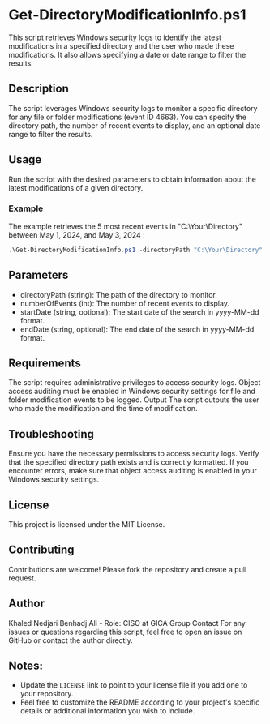 # Get-DirectoryModificationInfo.ps1

This script retrieves Windows security logs to identify the latest modifications in a specified directory and the user who made these modifications. It also allows specifying a date or date range to filter the results.

## Description

The script leverages Windows security logs to monitor a specific directory for any file or folder modifications (event ID 4663). You can specify the directory path, the number of recent events to display, and an optional date range to filter the results.

## Usage

Run the script with the desired parameters to obtain information about the latest modifications of a given directory.
### Example
The example retrieves the 5 most recent events in "C:\Your\Directory" between May 1, 2024, and May 3, 2024 :
```powershell
.\Get-DirectoryModificationInfo.ps1 -directoryPath "C:\Your\Directory" -numberOfEvents 5 -startDate "2024-05-01" -endDate "2024-05-03"
```
## Parameters
- directoryPath (string): The path of the directory to monitor.
- numberOfEvents (int): The number of recent events to display.
- startDate (string, optional): The start date of the search in yyyy-MM-dd format.
- endDate (string, optional): The end date of the search in yyyy-MM-dd format.

## Requirements
The script requires administrative privileges to access security logs.
Object access auditing must be enabled in Windows security settings for file and folder modification events to be logged.
Output
The script outputs the user who made the modification and the time of modification.

## Troubleshooting
Ensure you have the necessary permissions to access security logs.
Verify that the specified directory path exists and is correctly formatted.
If you encounter errors, make sure that object access auditing is enabled in your Windows security settings.
## License
This project is licensed under the MIT License.

## Contributing
Contributions are welcome! Please fork the repository and create a pull request.

## Author
Khaled Nedjari Benhadj Ali - Role: CISO at GICA Group
Contact
For any issues or questions regarding this script, feel free to open an issue on GitHub or contact the author directly.

## Notes:

- Update the `LICENSE` link to point to your license file if you add one to your repository.
- Feel free to customize the README according to your project's specific details or additional information you wish to include.
